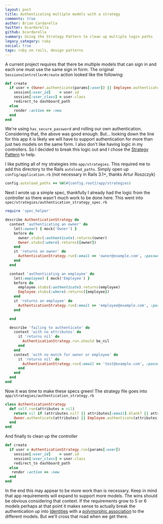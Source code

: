 ```yaml
---
layout: post
title: Authenticating multiple models with a strategy
comments: true
author: Brian Cardarella
twitter: bcardarella
github: bcardarella
summary: Using the Strategy Pattern to clean up multiple login paths
legacy_category: ruby
social: true
tags: ruby on rails, design patterns
---
```


A current project requires that there be multiple models that can sign
in and each one must use the same sign in form. The original
`SessionsController#create` action looked like the following:

```ruby
def create
  if user = (Owner.authenticate(params[:user]) || Employee.authenticate(params[:user]))
    session[:user_id]    = user.id
    session[:user_class] = user.class
    redirect_to dashboard_path
  else
    render :action => :new
  end
end
```

We're using `has_secure_password` and rolling our own authentication.
Considering that, the above was good enough. But... looking down
the line for this app it is likely we will have to support authentication
for more than just two models on the same form. I also don't like having
logic in my controllers. So I decided to break this logic out and I
chose the [Strategy Pattern](http://en.wikipedia.org/wiki/Strategy_pattern) to help.

I like putting all of my strategies into
`app/strategies`. This required me to add this directory to the Rails
`autoload_paths`. Simply open up `config/application.rb`
(not necessary in Rails 3.1+, thanks Artur Roszczyk)

```ruby
config.autoload_paths += %W(#{config.root}/app/strategies)
```

Next I wrote up a simple spec, thankfully I already had the logic from
the controller so there wasn't much work to be done here. This went into
`spec/strategies/authentication_strategy_spec.rb`

```ruby
require 'spec_helper'

describe AuthenticationStrategy do
  context 'authenticating an owner' do
    let(:owner) { mock('Owner') }
    before do
      owner.stubs(:authenticate).returns(owner)
      Owner.stubs(:where).returns([owner])
    end
    it 'returns an owner' do
      AuthenticationStrategy.run(:email => 'owner@example.com', :password => 'password').should eq owner
    end
  end

  context 'authenticating an employee' do
    let(:employee) { mock('Employee') }
    before do
      employee.stubs(:authenticate).returns(employee)
      Employee.stubs(:where).returns([employee])
    end
    it 'returns an employee' do
      AuthenticationStrategy.run(:email => 'employee@example.com', :password => 'password').should eq employee
    end

  end

  describe 'failing to authenticate' do
    context 'with no attributes' do
      it 'returns nil' do
        AuthenticationStrategy.run.should be_nil
      end
    end
    context 'with no match for owner or employee' do
      it 'returns nil' do
        AuthenticationStrategy.run(:email => 'test@example.com', :password => 'password').should be_nil
      end
    end
  end
end
```

Now it was time to make these specs green! The strategy file goes into
`app/strategies/authentication_strategy.rb`

```ruby
class AuthenticationStrategy
  def self.run(attributes = nil)
    return nil if (attributes.nil? || attributes[:email].blank? || attributes[:password].blank?)
    Owner.authenticate(attributes) || Employee.authenticate(attributes)
  end
end
```

And finally to clean up the controller

```ruby
def create
  if user = AuthenticationStrategy.run(params[:user])
    session[:user_id]    = user.id
    session[:user_class] = user.class
    redirect_to dashboard_path
  else
   render :action => :new
  end
end
```

In the end this may appear to be more work than is necessary. Keep in
mind that app requirements will expand to support more models. The wins should be obvious
considering that context. If the requirements grow to 5 or 6 models perhaps at that point it makes sense to
actually break the authentication up into [Identities](http://en.wikipedia.org/wiki/Identity_management) with a [polymorphic
association](http://guides.rubyonrails.org/association_basics.html#polymorphic-associations) to the different models.
But we'll cross that road when we get there.
